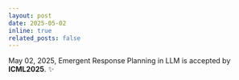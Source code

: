 ```yaml
---
layout: post
date: 2025-05-02
inline: true
related_posts: false
---
```


May 02, 2025, Emergent Response Planning in LLM is accepted by **ICML2025**. :sparkles:
